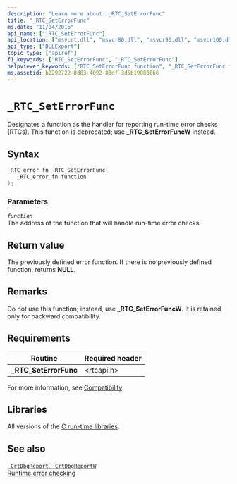 ```yaml
---
description: "Learn more about: _RTC_SetErrorFunc"
title: "_RTC_SetErrorFunc"
ms.date: "11/04/2016"
api_name: ["_RTC_SetErrorFunc"]
api_location: ["msvcrt.dll", "msvcr80.dll", "msvcr90.dll", "msvcr100.dll", "msvcr100_clr0400.dll", "msvcr110.dll", "msvcr110_clr0400.dll", "msvcr120.dll", "msvcr120_clr0400.dll", "ucrtbase.dll"]
api_type: ["DLLExport"]
topic_type: ["apiref"]
f1_keywords: ["RTC_SetErrorFunc", "_RTC_SetErrorFunc"]
helpviewer_keywords: ["RTC_SetErrorFunc function", "_RTC_SetErrorFunc function"]
ms.assetid: b2292722-0d83-4092-83df-3d5b19880666
---
```

# `_RTC_SetErrorFunc`

Designates a function as the handler for reporting run-time error checks (RTCs). This function is deprecated; use **_RTC_SetErrorFuncW** instead.

## Syntax

```C
_RTC_error_fn _RTC_SetErrorFunc(
   _RTC_error_fn function
);
```

### Parameters

*`function`*\
The address of the function that will handle run-time error checks.

## Return value

The previously defined error function. If there is no previously defined function, returns **NULL**.

## Remarks

Do not use this function; instead, use **_RTC_SetErrorFuncW**. It is retained only for backward compatibility.

## Requirements

|Routine|Required header|
|-------------|---------------------|
|**_RTC_SetErrorFunc**|\<rtcapi.h>|

For more information, see [Compatibility](../compatibility.md).

## Libraries

All versions of the [C run-time libraries](../crt-library-features.md).

## See also

[`_CrtDbgReport`, `_CrtDbgReportW`](crtdbgreport-crtdbgreportw.md)\
[Runtime error checking](../run-time-error-checking.md)
